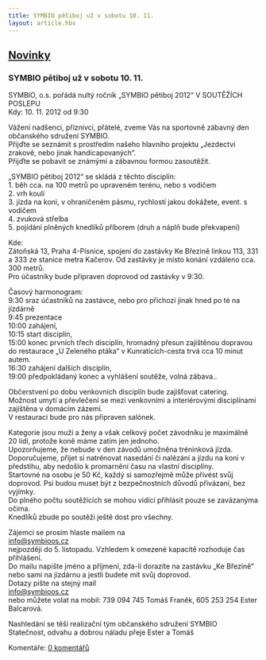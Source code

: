```yaml
---
title: SYMBIO pětiboj už v sobotu 10. 11.
layout: article.hbs
---
```

## [Novinky](index.php)

### SYMBIO pětiboj už v sobotu 10. 11.

SYMBIO, o.s. pořádá nultý ročník „SYMBIO pětiboj 2012“ V SOUTĚŽÍCH POSLEPU  
Kdy: 10. 11. 2012 od 9:30  
  
Vážení nadšenci, příznivci, přátelé, zveme Vás na sportovně zábavný den občanského sdružení SYMBIO.  
Přijďte se seznámit s prostředím našeho hlavního projektu „Jezdectví zrakově, nebo jinak handicapovaných“.  
Přijďte se pobavit se známými a zábavnou formou zasoutěžit.  
  
„SYMBIO pětiboj 2012“ se skládá z těchto disciplín:  
1\. běh cca. na 100 metrů po upraveném terénu, nebo s vodičem  
2\. vrh koulí  
3\. jízda na koni, v ohraničeném pásmu, rychlostí jakou dokážete, event. s vodičem  
4\. zvuková střelba  
5\. pojídání plněných knedlíků příborem (druh a náplň bude překvapení)  
  
Kde:  
Zátoňská 13, Praha 4-Písnice, spojení do zastávky Ke Březině linkou 113, 331 a 333 ze stanice metra Kačerov. Od zastávky je místo konání vzdáleno cca. 300 metrů.  
Pro účastníky bude připraven doprovod od zastávky v 9:30.  
  
Časový harmonogram:  
9:30 sraz účastníků na zastávce, nebo pro příchozí jinak hned po té na jízdárně  
9:45 prezentace  
10:00 zahájení,  
10:15 start disciplín,  
15:00 konec prvních třech disciplín, hromadný přesun zajištěnou dopravou  
do restaurace „U Zeleného ptáka“ v Kunraticích-cesta trvá cca 10 minut autem.  
16:30 zahájení dalších disciplín,  
19:00 předpokládaný konec a vyhlášení soutěže, volná zábava..  
  
Občerstvení po dobu venkovních disciplín bude zajišťovat catering.  
Možnost umytí a převlečení se mezi venkovními a interiérovými disciplínami zajištěna v domácím zázemí.  
V restauraci bude pro nás připraven salónek.  
  
Kategorie jsou muži a ženy a však celkový počet závodníku je maximálně 20 lidí, protože koně máme zatím jen jednoho.  
Upozorňujeme, že nebude v den závodů umožněna tréninková jízda.  
Doporučujeme, přijet si natrénovat nasedání či nalézání a jízdu na koni v předstihu, aby nedošlo k promarnění času na vlastní disciplíny.  
Startovné na osobu je 50 Kč, každý si samozřejmě může přivést svůj doprovod. Psi budou muset být z bezpečnostních důvodů přivázaní, bez vyjímky.  
Do plného počtu soutěžících se mohou vidící přihlásit pouze se zavázanýma očima.  
Knedlíků zbude po soutěži ještě dost pro všechny.  
  
  
Zájemci se prosím hlaste mailem na  
[info@symbioos.cz](mailform.php?mail=info@symbioos.cz)  
nejpozději do 5. listopadu. Vzhledem k omezené kapacitě rozhoduje čas přihlášení.  
Do mailu napište jméno a příjmení, zda-li dorazíte na zastávku „Ke Březině“ nebo sami na jízdárnu a jestli budete mít svůj doprovod.  
Dotazy pište na stejný mail  
[info@symbioos.cz](mailform.php?mail=info@symbioos.cz)  
nebo můžete volat na mobil: 739 094 745 Tomáš Franěk, 605 253 254 Ester Balcarová.  
  
Nashledání se těší realizační tým občanského sdružení SYMBIO  
Statečnost, odvahu a dobrou náladu přeje Ester a Tomáš

  
  

Komentáře: [0 komentářů](komentare.php?typ2=0&id=31)